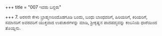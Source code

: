 +++
title = "007 ಇವರು ಬನ್ದರು"

+++
7. ಅರಸನೇ ಕೇಳು ಬ್ರಾಹ್ಮಣರಿಂದೊಡಗೂಡಿ ಬಂದು, ಬಂಧು ಬಾಂಧವರಿಗೆ, ಹಿರಿಯರಿಗೆ, ಕಿರಿಯರಿಗೆ, ಸಮಾನರಿಗೆ ಅವರವರಿಗೆ ಯುಕ್ತವಾದ ಉಪಚಾರಗಳನ್ನು ಮಾಡಿ, ಶ್ರೀಕೃಷ್ಣನ ಪಾದಪದ್ಮವನ್ನು ಕಂಬನಿಯ ಧಾರೆಯಿಂದ ತೊಯ್ದನು.